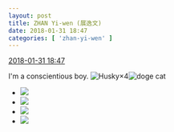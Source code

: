 ```yaml
---
layout: post
title: ZHAN Yi-wen (展逸文)
date: 2018-01-31 18:47
categories: [ 'zhan-yi-wen' ]
---
```


<div class="weibo-info">
  <a href="https://weibo.com/6108090526/G0YsNvL9b">2018-01-31 18:47</a>
</div>

I'm a conscientious boy. ![Husky](https://img.t.sinajs.cn/t4/appstyle/expression/ext/normal/74/moren_hashiqi_org.png)×4![doge cat](https://img.t.sinajs.cn/t4/appstyle/expression/ext/normal/4a/mm_org.gif)

<!-- more -->

<ul class="weibo-pic-list-2">
  <li class="weibo-pic">
    <a href="https://wx3.sinaimg.cn/mw690/006FmVn8ly1fnzzdtok0pj32kw3vcb29.jpg"><img src="https://wx3.sinaimg.cn/thumb150/006FmVn8ly1fnzzdtok0pj32kw3vcb29.jpg"/></a>
  </li>
  <li class="weibo-pic">
    <a href="https://wx2.sinaimg.cn/mw690/006FmVn8ly1fnzzdrvaj2j32kw3vcb29.jpg"><img src="https://wx2.sinaimg.cn/thumb150/006FmVn8ly1fnzzdrvaj2j32kw3vcb29.jpg"/></a>
  </li>
  <li class="weibo-pic">
    <a href="https://wx2.sinaimg.cn/mw690/006FmVn8ly1fnzzdv0cs0j32kw3vc4qp.jpg"><img src="https://wx2.sinaimg.cn/thumb150/006FmVn8ly1fnzzdv0cs0j32kw3vc4qp.jpg"/></a>
  </li>
  <li class="weibo-pic">
    <a href="https://wx1.sinaimg.cn/mw690/006FmVn8ly1fnzzdw17jyj32kw3vcnhl.jpg"><img src="https://wx1.sinaimg.cn/thumb150/006FmVn8ly1fnzzdw17jyj32kw3vcnhl.jpg"/></a>
  </li>
</ul>
